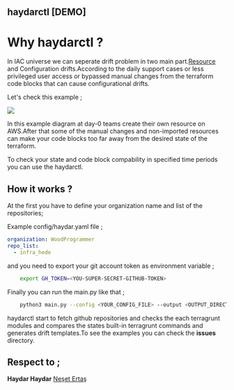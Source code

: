 ## haydarctl [DEMO]


# Why haydarctl ? 

In IAC universe we can seperate drift problem in two main part.<a href="https://github.com/snyk/driftctl/">Resource</a> and Configuration drifts.According to the daily support cases or less privileged user access or bypassed manual changes from the terraform code blocks that can cause configurational drifts.

Let's check this example ; 

<img src="./docs/img/config-drift"></img>

In this example diagram at day-0 teams create their own resource on AWS.After that some of the manual changes and non-imported resources can make your code blocks too far away from the desired state of the terraform.

To check your state and code block compability in specified time periods you can use the haydarctl.

## How it works ? 
At the first you have to define your organization name and list of the repositories;

Example config/haydar.yaml file ;

```yaml
organization: WoodProgrammer
repo_list:
  - infra_hede
```

and you need to export your git account token as environment variable ; 

```sh
    export GH_TOKEN=<YOU-SUPER-SECRET-GITHUB-TOKEN>
```

Finally you can run the main.py like that ; 

```sh
    python3 main.py --config <YOUR_CONFIG_FILE> --output <OUTPUT_DIRECTORY>
```

haydarctl start to fetch github repositories and checks the each terragrunt modules and compares the states built-in terragrunt commands and generates drift templates.To see the examples you can check the <b>issues</b> directory.


## Respect to ; 


<b>Haydar Haydar</b>
<a href="https://www.youtube.com/watch?v=YnKI_7WY3nE">Neşet Ertaş</a>
